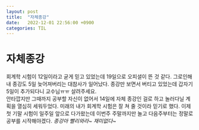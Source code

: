 ```yaml
---
layout: post
title:  "자체종강"
date:   2022-12-01 22:56:00 +0900
categories: TIL
---
```


# 자체종강
회계학 시험이 12일이라고 굳게 믿고 있었는데 19일으로 오피셜이 뜬 것 같다. 그로인해 내 종강도 5일 늦어져버리는 대참사가 일어났다. 종강만 보면서 버티고 있었는데 갑자기 5일이 추가되다니 교수님ㅠㅠ 살려주세요.  
안타깝지만 그때까지 공부할 자신이 없어서 14일에 자체 종강인 걸로 하고 놀러다닐 계획을 열심히 세워두었다. 미래의 내가 회계학 시험은 잘 쳐 줄 것이라 믿기로 했다. 이제 첫 기말 시험이 일주일 앞으로 다가왔는데 이번주 주말까지만 놀고 다음주부터는 정말로 공부를 시작해야겠다. _종강아 빨리와라~ 재미없다~_